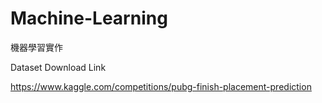 # Machine-Learning
機器學習實作

Dataset Download Link

https://www.kaggle.com/competitions/pubg-finish-placement-prediction
